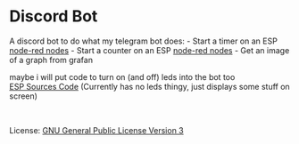 # Discord Bot
A discord bot to do what my telegram bot does:
    - Start a timer on an ESP  [node-red nodes]()
    - Start a counter on an ESP [node-red nodes]()
    - Get an image of a graph from grafan

maybe i will put code to turn on (and off) leds into the bot too
<br>
[ESP Sources Code](https://github.com/TerrificTable/ESP-8266--AirGiano) (Currently has no leds thingy, just displays some stuff on screen)

<br>

License: [GNU General Public License Version 3]()
